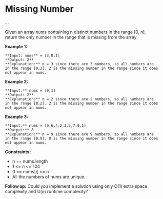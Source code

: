 # Missing Number
...

Given an array nums containing n distinct numbers in the range [0, n], return the only number in the range that is missing from the array.

**Example 1:**
```
**Input: nums** = [3,0,1]
**Output: 2**
**Explanation:** n = 3 since there are 3 numbers, so all numbers are in the range [0,3]. 2 is the missing number in the range since it does not appear in nums.
```

**Example 2:**
```
**Input:** nums = [0,1]
**Output: 2**
**Explanation:** n = 2 since there are 2 numbers, so all numbers are in the range [0,2]. 2 is the missing number in the range since it does not appear in nums.
```

**Example 3:**
```
**Input:** nums = [9,6,4,2,3,5,7,0,1]
**Output:** 8
**Explanation:** n = 9 since there are 9 numbers, so all numbers are in the range [0,9]. 8 is the missing number in the range since it does not appear in nums.
 ```
**Constraints:**

- n == nums.length
- 1 <= n <= 104
- 0 <= nums[i] <= n
- All the numbers of nums are unique.
 

**Follow up:** Could you implement a solution using only O(1) extra space complexity and O(n) runtime complexity?